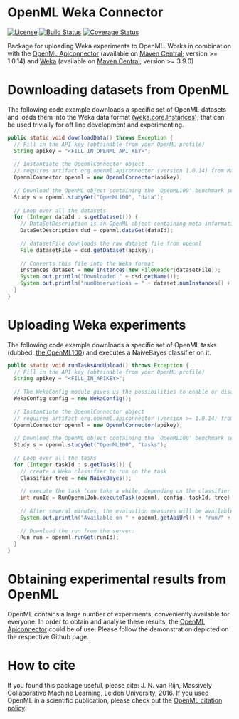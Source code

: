 # OpenML Weka Connector
[![License](https://img.shields.io/badge/License-BSD%203--Clause-blue.svg)](https://opensource.org/licenses/BSD-3-Clause)
[![Build Status](https://travis-ci.org/openml/openml-weka.svg?branch=master)](https://travis-ci.org/openml/openml-weka)
[![Coverage Status](https://coveralls.io/repos/github/openml/openml-weka/badge.svg?branch=master)](https://coveralls.io/github/openml/openml-weka?branch=master)

Package for uploading Weka experiments to OpenML. Works in combination with the [OpenML Apiconnector](https://github.com/openml/java/tree/master/apiconnector) (available on [Maven Central](https://search.maven.org/#search%7Cga%7C1%7Ca%3A%22apiconnector%22); version >= 1.0.14) and [Weka](http://www.cs.waikato.ac.nz/ml/weka/) (available on [Maven Central](https://search.maven.org/#search%7Cga%7C1%7Ca%3A%22weka-dev%22); version >= 3.9.0)

# Downloading datasets from OpenML
The following code example downloads a specific set of OpenML datasets and loads them into the Weka data format ([weka.core.Instances](http://weka.sourceforge.net/doc.dev/weka/core/Instance.html)), that can be used trivially for off line development and experimenting.
```java
public static void downloadData() throws Exception {
  // Fill in the API key (obtainable from your OpenML profile)
  String apikey = "<FILL_IN_OPENML_API_KEY>";
  
  // Instantiate the OpenmlConnector object 
  // requires artifact org.openml.apiconnector (version 1.0.14) from Maven central
  OpenmlConnector openml = new OpenmlConnector(apikey);
  
  // Download the OpenML object containing the `OpenML100' benchmark set
  Study s = openml.studyGet("OpenML100", "data");
  
  // Loop over all the datasets
  for (Integer dataId : s.getDataset()) {
    // DataSetDescription is an OpenML object containing meta-information about the dataset
    DataSetDescription dsd = openml.dataGet(dataId);
    
    // datasetFile downloads the raw dataset file from openml
    File datasetFile = dsd.getDataset(apikey);
    
    // Converts this file into the Weka format
    Instances dataset = new Instances(new FileReader(datasetFile));
    System.out.println("Downloaded " + dsd.getName());
    System.out.println("numObservations = " + dataset.numInstances() + "; numFeatures = " + dataset.numAttributes());
  }
}
```

# Uploading Weka experiments
The following code example downloads a specific set of OpenML tasks (dubbed: [the OpenML100](https://www.openml.org/s/14/)) and executes a NaiveBayes classifier on it. 
```java
public static void runTasksAndUpload() throws Exception {
  // Fill in the API key (obtainable from your OpenML profile)
  String apikey = "<FILL_IN_APIKEY>";
  
  // The WekaConfig module gives us the possibilities to enable or disable various Weka Specific options
  WekaConfig config = new WekaConfig();
  
  // Instantiate the OpenmlConnector object 
  // requires artifact org.openml.apiconnector (version >= 1.0.14) from Maven central
  OpenmlConnector openml = new OpenmlConnector(apikey);
  
  // Download the OpenML object containing the `OpenML100' benchmark set
  Study s = openml.studyGet("OpenML100", "tasks");
  
  // Loop over all the tasks
  for (Integer taskId : s.getTasks()) {
    // create a Weka classifier to run on the task
    Classifier tree = new NaiveBayes();
    
    // execute the task (can take a while, depending on the classifier / dataset combination)
    int runId = RunOpenmlJob.executeTask(openml, config, taskId, tree);
    
    // After several minutes, the evaluation measures will be available on the server
    System.out.println("Available on " + openml.getApiUrl() + "run/" + runId);
    
    // Download the run from the server:
    Run run = openml.runGet(runId);
  }
}
```

# Obtaining experimental results from OpenML
OpenML contains a large number of experiments, conveniently available for everyone. In order to obtain and analyse these results, the [OpenML Apiconnector](https://github.com/openml/java/tree/master/apiconnector) could be of use. Please follow the demonstration depicted on the respective Github page. 

# How to cite
If you found this package useful, please cite: J. N. van Rijn, Massively Collaborative Machine Learning, Leiden University, 2016. If you used OpenML in a scientific publication, please check out the [OpenML citation policy](https://www.openml.org/cite). 


